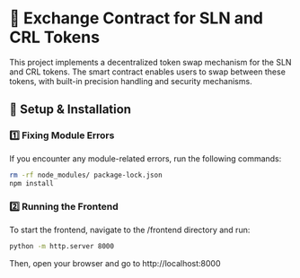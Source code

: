# 🏦 Exchange Contract for SLN and CRL Tokens  

This project implements a decentralized token swap mechanism for the SLN and CRL tokens. The smart contract enables users to swap between these tokens, with built-in precision handling and security mechanisms.  

## 🚀 Setup & Installation  

### 1️⃣ Fixing Module Errors  
If you encounter any module-related errors, run the following commands:  
```sh
rm -rf node_modules/ package-lock.json  
npm install
```
### 2️⃣ Running the Frontend
To start the frontend, navigate to the /frontend directory and run:
```sh
python -m http.server 8000
```
Then, open your browser and go to http://localhost:8000
